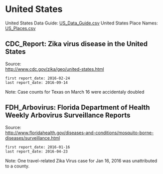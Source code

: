 # United States

United States Data Guide\: [US_Data_Guide.csv](US_Data_Guide.csv)
United States Place Names: [US_Places.csv](US_Places.csv)

## CDC_Report: Zika virus disease in the United States  

Source:  
      <http://www.cdc.gov/zika/geo/united-states.html>  

    first report_date: 2016-02-24
    last report_date: 2016-09-14

Note: Case counts for Texas on March 16 were accidentaly doubled

## FDH_Arbovirus: Florida Department of Health Weekly Arbovirus Surveillance Reports  

Source:  
      <http://www.floridahealth.gov/diseases-and-conditions/mosquito-borne-diseases/surveillance.html>

    first report_date: 2016-01-16
    last report_date: 2016-04-23
    
Note: One travel-related Zika Virus case for Jan 16, 2016 was unattributed to a county.

